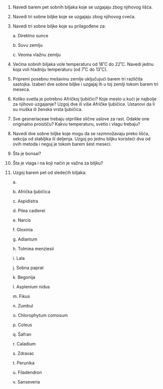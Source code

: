 1.  Navedi barem pet sobnih biljaka koje se uzgajaju zbog njihovog
    lišća.

2.  Navedi tri sobne biljke koje se uzgajaju zbog njihovog cveća.

3.  Navedi tri sobne biljke koje su prilagođene za:

    a.  Direktno sunce

    b.  Suvu zemlju

    c.  Veoma vlažnu zemlju

4.  Većina sobnih biljaka vole temperaturu od 18˚C do 22˚C. Navedi jednu
    koja voli hladniju temperaturu (od 7˚C do 13˚C).

5.  Pripremi posebnu mešavinu zemlje uključujući barem tri različita
    sastojka. Izaberi dve sobne biljke i uzgajaj ih u toj zemlji tokom
    barem tri meseca.

6.  Koliko svetla je potrebno Afričkoj ljubičici? Koje mesto u kući je
    najbolje za njihovo uzgajanje? Uzgoj dve ili više Afričke ljubičice.
    Ustanovi da li su muška ili ženska vrsta ljubičica.

7.  Sve gesneriaceae trebaju otprilike slične uslove za rast. Odakle one
    originalno proističu? Kakvu temperaturu, svetlo i vlagu trebaju?

8.  Navedi dve sobne biljke koje mogu da se razmnožavaju preko lišća,
    sekcija od stabljika ili deljenja. Uzgoj po jednu biljku koristeći
    dva od ovih metoda i neguj je tokom barem šest meseci.

9.  Šta je bonsai?

10. Šta je vlaga i na koji način je važna za biljku?

11. Uzgoj barem pet od sledećih biljaka:

    a.  

    b.  Afrička ljubičica

    c.  Aspidistra

    d.  Pilea cadierei

    e.  Narcis

    f.  Gloxinia

    g.  Adiantum

    h.  Tolmiea menziesii

    i.  Lala

    j.  Sobna paprat

    k.  Begonija

    l.  Asplenium nidus

    m.  Fikus

    n.  Zumbul

    o.  Chlorophytum comosum

    p.  Coleus

    q.  Šafran

    r.  Caladium

    s.  Zdravac

    t.  Perunika

    u.  Filadendron

    v.  Sanseveria
